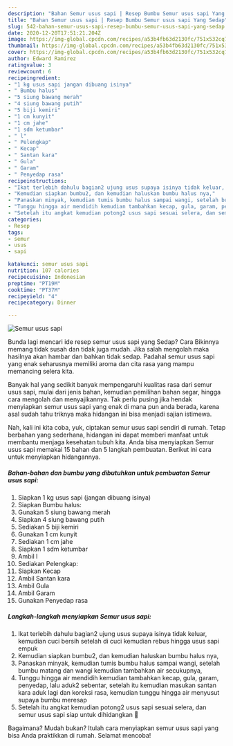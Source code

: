 ```yaml
---
description: "Bahan Semur usus sapi | Resep Bumbu Semur usus sapi Yang Sedap"
title: "Bahan Semur usus sapi | Resep Bumbu Semur usus sapi Yang Sedap"
slug: 542-bahan-semur-usus-sapi-resep-bumbu-semur-usus-sapi-yang-sedap
date: 2020-12-20T17:51:21.204Z
image: https://img-global.cpcdn.com/recipes/a53b4fb63d2130fc/751x532cq70/semur-usus-sapi-foto-resep-utama.jpg
thumbnail: https://img-global.cpcdn.com/recipes/a53b4fb63d2130fc/751x532cq70/semur-usus-sapi-foto-resep-utama.jpg
cover: https://img-global.cpcdn.com/recipes/a53b4fb63d2130fc/751x532cq70/semur-usus-sapi-foto-resep-utama.jpg
author: Edward Ramirez
ratingvalue: 3
reviewcount: 6
recipeingredient:
- "1 kg usus sapi jangan dibuang isinya"
- " Bumbu halus"
- "5 siung bawang merah"
- "4 siung bawang putih"
- "5 biji kemiri"
- "1 cm kunyit"
- "1 cm jahe"
- "1 sdm ketumbar"
- " l"
- " Pelengkap"
- " Kecap"
- " Santan kara"
- " Gula"
- " Garam"
- " Penyedap rasa"
recipeinstructions:
- "Ikat terlebih dahulu bagian2 ujung usus supaya isinya tidak keluar, kemudian cuci bersih setelah di cuci kemudian rebus hingga usus sapi empuk"
- "Kemudian siapkan bumbu2, dan kemudian haluskan bumbu halus nya,"
- "Panaskan minyak, kemudian tumis bumbu halus sampai wangi, setelah bumbu matang dan wangi kemudian tambahkan air secukupnya,"
- "Tunggu hingga air mendidih kemudian tambahkan kecap, gula, garam, penyedap, lalu aduk2 sebentar, setelah itu kemudian masukan santan kara aduk lagi dan koreksi rasa, kemudian tunggu hingga air menyusut supaya bumbu meresap"
- "Setelah itu angkat kemudian potong2 usus sapi sesuai selera, dan semur usus sapi siap untuk dihidangkan 🙏"
categories:
- Resep
tags:
- semur
- usus
- sapi

katakunci: semur usus sapi 
nutrition: 107 calories
recipecuisine: Indonesian
preptime: "PT19M"
cooktime: "PT37M"
recipeyield: "4"
recipecategory: Dinner

---
```



![Semur usus sapi](https://img-global.cpcdn.com/recipes/a53b4fb63d2130fc/751x532cq70/semur-usus-sapi-foto-resep-utama.jpg)

Bunda lagi mencari ide resep semur usus sapi yang Sedap? Cara Bikinnya memang tidak susah dan tidak juga mudah. Jika salah mengolah maka hasilnya akan hambar dan bahkan tidak sedap. Padahal semur usus sapi yang enak seharusnya memiliki aroma dan cita rasa yang mampu memancing selera kita.

Banyak hal yang sedikit banyak mempengaruhi kualitas rasa dari semur usus sapi, mulai dari jenis bahan, kemudian pemilihan bahan segar, hingga cara mengolah dan menyajikannya. Tak perlu pusing jika hendak menyiapkan semur usus sapi yang enak di mana pun anda berada, karena asal sudah tahu triknya maka hidangan ini bisa menjadi sajian istimewa.




Nah, kali ini kita coba, yuk, ciptakan semur usus sapi sendiri di rumah. Tetap berbahan yang sederhana, hidangan ini dapat memberi manfaat untuk membantu menjaga kesehatan tubuh kita. Anda bisa menyiapkan Semur usus sapi memakai 15 bahan dan 5 langkah pembuatan. Berikut ini cara untuk menyiapkan hidangannya.

<!--inarticleads1-->

##### Bahan-bahan dan bumbu yang dibutuhkan untuk pembuatan Semur usus sapi:

1. Siapkan 1 kg usus sapi (jangan dibuang isinya)
1. Siapkan  Bumbu halus:
1. Gunakan 5 siung bawang merah
1. Siapkan 4 siung bawang putih
1. Sediakan 5 biji kemiri
1. Gunakan 1 cm kunyit
1. Sediakan 1 cm jahe
1. Siapkan 1 sdm ketumbar
1. Ambil  l
1. Sediakan  Pelengkap:
1. Siapkan  Kecap
1. Ambil  Santan kara
1. Ambil  Gula
1. Ambil  Garam
1. Gunakan  Penyedap rasa




<!--inarticleads2-->

##### Langkah-langkah menyiapkan Semur usus sapi:

1. Ikat terlebih dahulu bagian2 ujung usus supaya isinya tidak keluar, kemudian cuci bersih setelah di cuci kemudian rebus hingga usus sapi empuk
1. Kemudian siapkan bumbu2, dan kemudian haluskan bumbu halus nya,
1. Panaskan minyak, kemudian tumis bumbu halus sampai wangi, setelah bumbu matang dan wangi kemudian tambahkan air secukupnya,
1. Tunggu hingga air mendidih kemudian tambahkan kecap, gula, garam, penyedap, lalu aduk2 sebentar, setelah itu kemudian masukan santan kara aduk lagi dan koreksi rasa, kemudian tunggu hingga air menyusut supaya bumbu meresap
1. Setelah itu angkat kemudian potong2 usus sapi sesuai selera, dan semur usus sapi siap untuk dihidangkan 🙏




Bagaimana? Mudah bukan? Itulah cara menyiapkan semur usus sapi yang bisa Anda praktikkan di rumah. Selamat mencoba!
